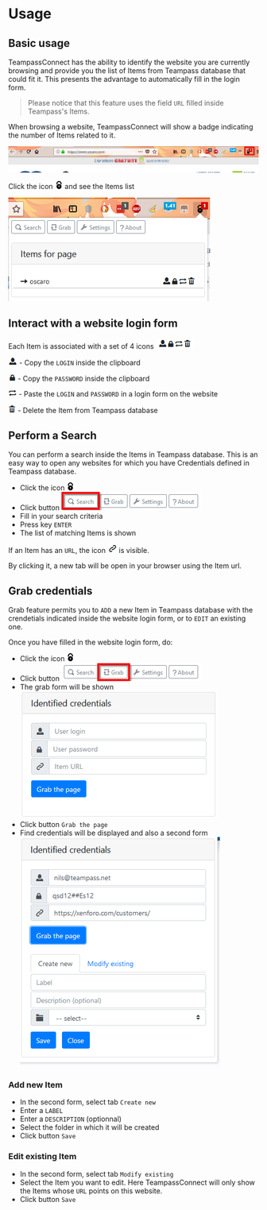 # Usage

## Basic usage

TeampassConnect has the ability to identify the website you are currently browsing and provide you the list of Items from Teampass database that could fit it.
This presents the advantage to automatically fill in the login form.

> Please notice that this feature uses the field `URL` filled inside Teampass's Items.

When browsing a website, TeampassConnect will show a badge indicating the number of Items related to it.

![Screenshot](../img/tpc-usage-10.png)

Click the icon ![Screenshot](../img/icon-16.png) and see the Items list

![Screenshot](../img/tpc-usage-20.png)


## Interact with a website login form

Each Item is associated with a set of 4 icons ![Screenshot](../img/tpc-mini-icons.png)

![Screenshot](../img/tpc-icon-login.png) - Copy the `LOGIN` inside the clipboard

![Screenshot](../img/tpc-icon-pwd.png) - Copy the `PASSWORD` inside the clipboard

![Screenshot](../img/tpc-icon-paste.png) - Paste the `LOGIN` and `PASSWORD` in a login form on the website

![Screenshot](../img/tpc-icon-trash.png) - Delete the Item from Teampass database


## Perform a Search

You can perform a search inside the Items in Teampass database. This is an easy way to open any websites for which you have Credentials defined in Teampass database.

- Click the icon ![Screenshot](../img/icon-16.png) 
- Click button ![Screenshot](../img/tpc-menu-search.png) 
- Fill in your search criteria
- Press key `ENTER`
- The list of matching Items is shown

If an Item has an `URL`, the icon ![Screenshot](../img/tpc-icon-link.png) is visible.

By clicking it, a new tab will be open in your browser using the Item url.


## Grab credentials


Grab feature permits you to `ADD` a new Item in Teampass database with the crendetials indicated inside the website login form, or to `EDIT` an existing one.

Once you have filled in the website login form, do:

- Click the icon ![Screenshot](../img/icon-16.png) 
- Click button ![Screenshot](../img/tpc-menu-grab.png) 
- The grab form will be shown
![Screenshot](../img/tpc-usage-40.png) 
- Click button `Grab the page`
- Find credentials will be displayed and also a second form
![Screenshot](../img/tpc-usage-50.png) 


### Add new Item

- In the second form, select tab `Create new`
- Enter a `LABEL`
- Enter a `DESCRIPTION` (optionnal)
- Select the folder in which it will be created
- Click button `Save`


### Edit existing Item

- In the second form, select tab `Modify existing`
- Select the Item you want to edit. Here TeampassConnect will only show the Items whose `URL` points on this website.
- Click button `Save`